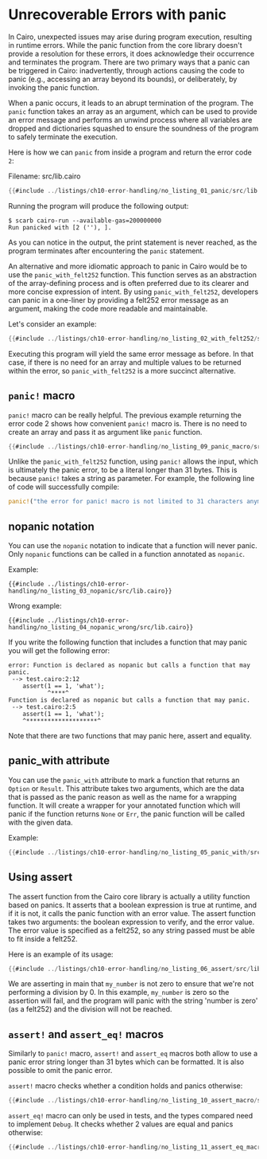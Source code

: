 # Unrecoverable Errors with panic

In Cairo, unexpected issues may arise during program execution, resulting in runtime errors. While the panic function from the core library doesn't provide a resolution for these errors, it does acknowledge their occurrence and terminates the program. There are two primary ways that a panic can be triggered in Cairo: inadvertently, through actions causing the code to panic (e.g., accessing an array beyond its bounds), or deliberately, by invoking the panic function.

When a panic occurs, it leads to an abrupt termination of the program. The `panic` function takes an array as an argument, which can be used to provide an error message and performs an unwind process where all variables are dropped and dictionaries squashed to ensure the soundness of the program to safely terminate the execution.

Here is how we can `panic` from inside a program and return the error code `2`:

<span class="filename">Filename: src/lib.cairo</span>

```rust
{{#include ../listings/ch10-error-handling/no_listing_01_panic/src/lib.cairo}}
```

Running the program will produce the following output:

```shell
$ scarb cairo-run --available-gas=200000000
Run panicked with [2 (''), ].
```

As you can notice in the output, the print statement is never reached, as the program terminates after encountering the `panic` statement.

An alternative and more idiomatic approach to panic in Cairo would be to use the `panic_with_felt252` function. This function serves as an abstraction of the array-defining process and is often preferred due to its clearer and more concise expression of intent. By using `panic_with_felt252`, developers can panic in a one-liner by providing a felt252 error message as an argument, making the code more readable and maintainable.

Let's consider an example:

```rust
{{#include ../listings/ch10-error-handling/no_listing_02_with_felt252/src/lib.cairo}}
```

Executing this program will yield the same error message as before. In that case, if there is no need for an array and multiple values to be returned within the error, so `panic_with_felt252` is a more succinct alternative.

## `panic!` macro

`panic!` macro can be really helpful. The previous example returning the error code 2 shows how convenient `panic!` macro is. There is no need to create an array and pass it as argument like `panic` function.

```rust
{{#include ../listings/ch10-error-handling/no_listing_09_panic_macro/src/lib.cairo}}
```

Unlike the `panic_with_felt252` function, using `panic!` allows the input, which is ultimately the panic error, to be a literal longer than 31 bytes. This is because `panic!` takes a string as parameter. For example, the following line of code will successfully compile: 

```rust
panic!("the error for panic! macro is not limited to 31 characters anymore");
```

## nopanic notation

You can use the `nopanic` notation to indicate that a function will never panic. Only `nopanic` functions can be called in a function annotated as `nopanic`.

Example:

```rust,noplayground
{{#include ../listings/ch10-error-handling/no_listing_03_nopanic/src/lib.cairo}}
```

Wrong example:

```rust,noplayground
{{#include ../listings/ch10-error-handling/no_listing_04_nopanic_wrong/src/lib.cairo}}
```

If you write the following function that includes a function that may panic you will get the following error:

```shell
error: Function is declared as nopanic but calls a function that may panic.
 --> test.cairo:2:12
    assert(1 == 1, 'what');
           ^****^
Function is declared as nopanic but calls a function that may panic.
 --> test.cairo:2:5
    assert(1 == 1, 'what');
    ^********************^
```

Note that there are two functions that may panic here, assert and equality.

## panic_with attribute

You can use the `panic_with` attribute to mark a function that returns an `Option` or `Result`. This attribute takes two arguments, which are the data that is passed as the panic reason as well as the name for a wrapping function. It will create a wrapper for your annotated function which will panic if the function returns `None` or `Err`, the panic function will be called with the given data.

Example:

```rust
{{#include ../listings/ch10-error-handling/no_listing_05_panic_with/src/lib.cairo}}
```

## Using assert

The assert function from the Cairo core library is actually a utility function based on panics. It asserts that a boolean expression is true at runtime, and if it is not, it calls the panic function with an error value. The assert function takes two arguments: the boolean expression to verify, and the error value. The error value is specified as a felt252, so any string passed must be able to fit inside a felt252.

Here is an example of its usage:

```rust
{{#include ../listings/ch10-error-handling/no_listing_06_assert/src/lib.cairo}}
```

We are asserting in main that `my_number` is not zero to ensure that we're not performing a division by 0.
In this example, `my_number` is zero so the assertion will fail, and the program will panic
with the string 'number is zero' (as a felt252) and the division will not be reached.

## `assert!` and `assert_eq!` macros

Similarly to `panic!` macro, `assert!` and `assert_eq` macros both allow to use a panic error string longer than 31 bytes which can be formatted. It is also possible to omit the panic error.

`assert!` macro checks whether a condition holds and panics otherwise: 

```rust
{{#include ../listings/ch10-error-handling/no_listing_10_assert_macro/src/lib.cairo}}
```

`assert_eq!` macro can only be used in tests, and the types compared need to implement `Debug`. It checks whether 2 values are equal and panics otherwise:

```rust
{{#include ../listings/ch10-error-handling/no_listing_11_assert_eq_macro/src/lib.cairo}}
```
